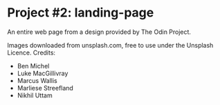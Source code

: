 # Project #2: landing-page
An entire web page from a design provided by The Odin Project.

Images downloaded from unsplash.com, free to use under the Unsplash Licence. Credits:
* Ben Michel
* Luke MacGillivray
* Marcus Wallis
* Marliese Streefland
* Nikhil Uttam